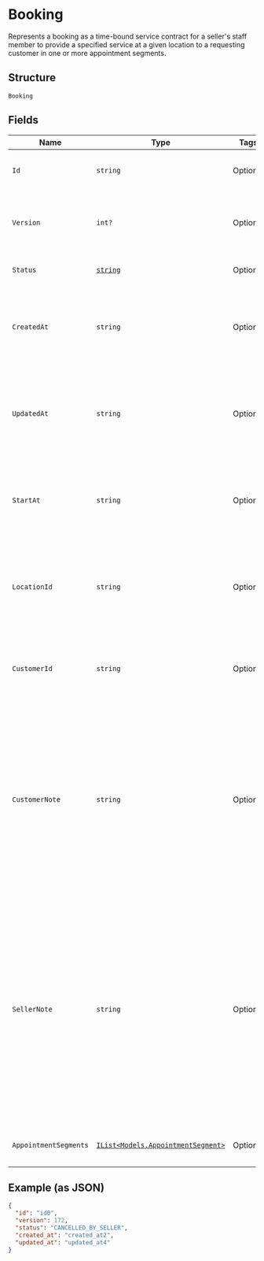 
# Booking

Represents a booking as a time-bound service contract for a seller's staff member to provide a specified service
at a given location to a requesting customer in one or more appointment segments.

## Structure

`Booking`

## Fields

| Name | Type | Tags | Description |
|  --- | --- | --- | --- |
| `Id` | `string` | Optional | A unique ID of this object representing a booking. |
| `Version` | `int?` | Optional | The revision number for the booking used for optimistic concurrency. |
| `Status` | [`string`](/doc/models/booking-status.md) | Optional | Supported booking statuses. |
| `CreatedAt` | `string` | Optional | The timestamp specifying the creation time of this booking, in RFC 3339 format. |
| `UpdatedAt` | `string` | Optional | The timestamp specifying the most recent update time of this booking, in RFC 3339 format. |
| `StartAt` | `string` | Optional | The timestamp specifying the starting time of this booking, in RFC 3339 format. |
| `LocationId` | `string` | Optional | The ID of the [Location](/doc/models/location.md) object representing the location where the booked service is provided. |
| `CustomerId` | `string` | Optional | The ID of the [Customer](/doc/models/customer.md) object representing the customer attending this booking |
| `CustomerNote` | `string` | Optional | The free-text field for the customer to supply notes about the booking. For example, the note can be preferences that cannot be expressed by supported attributes of a relevant [CatalogObject](/doc/models/catalog-object.md) instance.<br>**Constraints**: *Maximum Length*: `4096` |
| `SellerNote` | `string` | Optional | The free-text field for the seller to supply notes about the booking. For example, the note can be preferences that cannot be expressed by supported attributes of a specific [CatalogObject](/doc/models/catalog-object.md) instance.<br>This field should not be visible to customers.<br>**Constraints**: *Maximum Length*: `4096` |
| `AppointmentSegments` | [`IList<Models.AppointmentSegment>`](/doc/models/appointment-segment.md) | Optional | A list of appointment segments for this booking. |

## Example (as JSON)

```json
{
  "id": "id0",
  "version": 172,
  "status": "CANCELLED_BY_SELLER",
  "created_at": "created_at2",
  "updated_at": "updated_at4"
}
```


